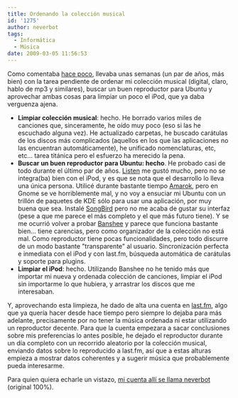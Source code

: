 ```yaml
---
title: Ordenando la colección musical
id: '1275'
author: neverbot
tags:
  - Informática
  - Música
date: 2009-03-05 11:56:53
---
```


Como comentaba [hace poco](http://localhost:8000/resumenes/resumen-de-la-semana-82009/), llevaba unas semanas (un par de años, más bien) con la tarea pendiente de ordenar mi colección musical (digital, claro, hablo de mp3 y similares), buscar un buen reproductor para Ubuntu y aprovechar ambas cosas para limpiar un poco el iPod, que ya daba verguenza ajena.

*   **Limpiar colección musical**: hecho. He borrado varios miles de canciones que, sinceramente, he oído muy poco (eso si las he escuchado alguna vez). He actualizado carpetas, he buscado carátulas de los discos más complicados (aquellos en los que las aplicaciones no las encuentran automáticamente), he unificado nomenclaturas, etc, etc... tarea titánica pero el esfuerzo ha merecido la pena.
*   **Buscar un buen reproductor para Ubuntu: hecho**. He probado casi de todo durante el último par de años. [Listen](http://www.listen-project.org/) me gustó mucho, pero no se integra(ba) bien con el iPod, y es que se nota que el desarrollo lo lleva una única persona. Utilicé durante bastante tiempo [Amarok](http://amarok.kde.org/), pero en Gnome se ve horriblemente mal, y no voy a ensuciar mi Ubuntu con un trillón de paquetes de KDE sólo para usar una aplicación, por muy buena que sea. Instalé [SongBird](http://www.getsongbird.com/) pero no me acaba de gustar su interfaz (pese a que me parece el más completo y el que más futuro tiene). Y se me ocurrió volver a probar [Banshee](http://banshee-project.org/) y parece que funciona bastante bien... tiene carencias, pero como organizador de la colección no está mal. Como reproductor tiene pocas funcionalidades, pero todo discurre de un modo bastante "transparente" al usuario. Sincronización perfecta e inmediata con el iPod y con last.fm, búsqueda automática de carátulas y soporte para plugins.
*   **Limpiar el iPod**: hecho. Utilizando Banshee no he tenido más que importar mi nueva y ordenada colección de canciones, limpiar el iPod sin importarme lo que hubiera, y arrastrar los discos que me interesaban.

Y, aprovechando esta limpieza, he dado de alta una cuenta en [last.fm](http://www.lastfm.es), algo que ya quería hacer desde hace tiempo pero siempre lo dejaba para más adelante, precisamente por no tener la música ordenada ni estar utilizando un reproductor decente. Para que la cuenta empezara a sacar conclusiones sobre mis preferencias lo antes posible, he dejado el reproductor durante un día completo con un recorrido aleatorio por la colección musical, enviando datos sobre lo reproducido a last.fm, así que a estas alturas empieza a mostrar datos coherentes y a sugerir música que probablemente pueda interesarme.

Para quien quiera echarle un vistazo, [mi cuenta allí se llama neverbot](http://www.lastfm.es/user/Neverbot) (original 100%).

